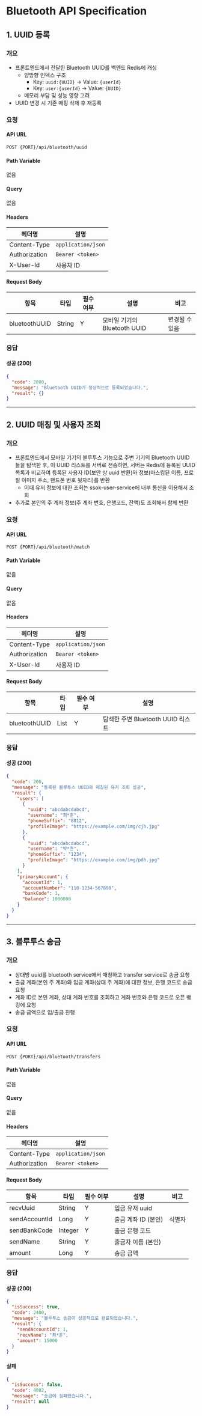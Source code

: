 # Bluetooth API Specification

## 1. UUID 등록

### 개요

- 프론트엔드에서 전달한 Bluetooth UUID를 백엔드 Redis에 캐싱
  - 양방향 인덱스 구조
    - Key: `uuid:{UUID}` → Value: `{userId}`
    - Key: `user:{userId}` → Value: `{UUID}`
  - 메모리 부담 및 성능 영향 고려
- UUID 변경 시 기존 매핑 삭제 후 재등록

### 요청

#### API URL

```
POST {PORT}/api/bluetooth/uuid
```

#### Path Variable

없음

#### Query

없음

#### Headers

| 헤더명        | 설명               |
| ------------- | ------------------ |
| Content-Type  | `application/json` |
| Authorization | `Bearer <token>`   |
| X-User-Id     | 사용자 ID          |

#### Request Body

| 항목          | 타입   | 필수 여부 | 설명                         | 비고           |
| ------------- | ------ | --------- | ---------------------------- | -------------- |
| bluetoothUUID | String | Y         | 모바일 기기의 Bluetooth UUID | 변경될 수 있음 |

### 응답

#### 성공 (200)

```json
{
  "code": 2000,
  "message": "Bluetooth UUID가 정상적으로 등록되었습니다.",
  "result": {}
}
```

---

## 2. UUID 매칭 및 사용자 조회

### 개요

- 프론트엔드에서 모바일 기기의 블루투스 기능으로 주변 기기의 Bluetooth UUID 들을 탐색한 후, 이 UUID 리스트를 서버로 전송하면, 서버는 Redis에 등록된 UUID 목록과 비교하여 등록된 사용자 ID(보안 상 uuid 반환)와 정보(마스킹된 이름, 프로필 이미지 주소, 핸드폰 번호 뒷자리)를 반환
  - 이때 유저 정보에 대한 조회는 ssok-user-service에 내부 통신을 이용해서 조회
- 추가로 본인의 주 계좌 정보(주 계좌 번호, 은행코드, 잔액)도 조회해서 함께 반환

### 요청

#### API URL

```
POST {PORT}/api/bluetooth/match
```

#### Path Variable

없음

#### Query

없음

#### Headers

| 헤더명        | 설명               |
| ------------- | ------------------ |
| Content-Type  | `application/json` |
| Authorization | `Bearer <token>`   |
| X-User-Id     | 사용자 ID          |

#### Request Body

| 항목          | 타입         | 필수 여부 | 설명                              |
| ------------- | ------------ | --------- | --------------------------------- |
| bluetoothUUID | List<String> | Y         | 탐색한 주변 Bluetooth UUID 리스트 |

### 응답

#### 성공 (200)

```json
{
  "code": 200,
  "message": "등록된 블루투스 UUID와 매칭된 유저 조회 성공",
  "result": {
    "users": [
      {
        "uuid": "abcdabcdabcd",
        "username": "최*훈",
        "phoneSuffix": "8812",
        "profileImage": "https://example.com/img/cjh.jpg"
      },
      {
        "uuid": "abcdabcdabcd",
        "username": "박*훈",
        "phoneSuffix": "1234",
        "profileImage": "https://example.com/img/pdh.jpg"
      }
    ],
    "primaryAccount": {
      "accountId": 1,
      "accountNumber": "110-1234-567890",
      "bankCode": 1,
      "balance": 1000000
    }
  }
}
```

---

## 3. 블루투스 송금

### 개요

- 상대방 uuid를 bluetooth service에서 매칭하고 transfer service로 송금 요청
- 출금 계좌(본인 주 계좌)와 입금 계좌(상대 주 계좌)에 대한 정보, 은행 코드로 송금 요청
- 계좌 ID로 본인 계좌, 상대 계좌 번호를 조회하고 계좌 번호와 은행 코드로 오픈 뱅킹에 요청
- 송금 금액으로 입/출금 진행

### 요청

#### API URL

```
POST {PORT}/api/bluetooth/transfers
```

#### Path Variable

없음

#### Query

없음

#### Headers

| 헤더명        | 설명               |
| ------------- | ------------------ |
| Content-Type  | `application/json` |
| Authorization | `Bearer <token>`   |

#### Request Body

| 항목          | 타입    | 필수 여부 | 설명                | 비고   |
| ------------- | ------- | --------- | ------------------- | ------ |
| recvUuid      | String  | Y         | 입금 유저 uuid      |        |
| sendAccountId | Long    | Y         | 출금 계좌 ID (본인) | 식별자 |
| sendBankCode  | Integer | Y         | 출금 은행 코드      |        |
| sendName      | String  | Y         | 출금자 이름 (본인)  |        |
| amount        | Long    | Y         | 송금 금액           |        |

### 응답

#### 성공 (200)

```json
{
  "isSuccess": true,
  "code": 2400,
  "message": "블루투스 송금이 성공적으로 완료되었습니다.",
  "result": {
    "sendAccountId": 1,
    "recvName": "최*훈",
    "amount": 15000
  }
}
```

#### 실패

```json
{
  "isSuccess": false,
  "code": 4002,
  "message": "송금에 실패했습니다.",
  "result": null
}
```
